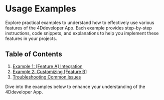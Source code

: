 # Usage Examples

Explore practical examples to understand how to effectively use various features of the 4Ddeveloper App. Each example provides step-by-step instructions, code snippets, and explanations to help you implement these features in your projects.

## Table of Contents

1. [Example 1: [Feature A] Integration](example1.md)
2. [Example 2: Customizing [Feature B]](example2.md)
3. [Troubleshooting Common Issues](troubleshooting.md)

Dive into the examples below to enhance your understanding of the 4Ddeveloper App.
